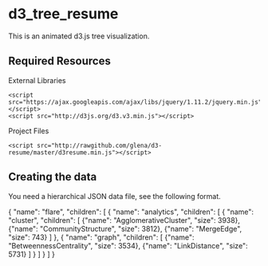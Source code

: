 d3_tree_resume
=========

This is an animated d3.js tree visualization.

Required Resources
------------------
External Libraries
```
<script src="https://ajax.googleapis.com/ajax/libs/jquery/1.11.2/jquery.min.js"></script>
<script src="http://d3js.org/d3.v3.min.js"></script>
```

Project Files
```
<script src="http://rawgithub.com/glena/d3-resume/master/d3resume.min.js"></script>
```

Creating the data
-----------------
You need a hierarchical JSON data file, see the following format.

{
  "name": "flare",
  "children": [
    {
      "name": "analytics",
      "children": [
        {
          "name": "cluster",
          "children": [
            {"name": "AgglomerativeCluster", "size": 3938},
            {"name": "CommunityStructure", "size": 3812},
            {"name": "MergeEdge", "size": 743}
          ]
        },
        {
          "name": "graph",
          "children": [
            {"name": "BetweennessCentrality", "size": 3534},
            {"name": "LinkDistance", "size": 5731}
          ]
        }
      ]
    }
  ]
}

